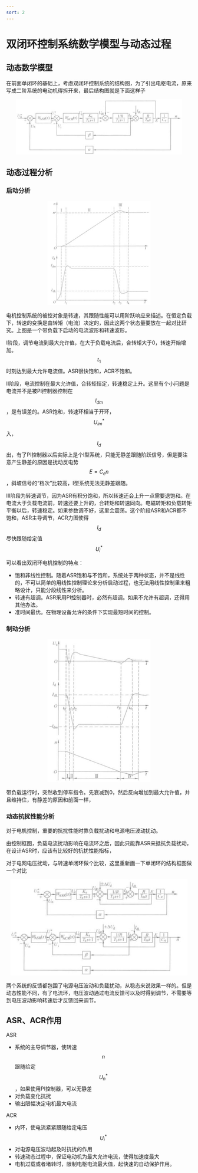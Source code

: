 ```yaml
---
sort: 2
---
```

# 双闭环控制系统数学模型与动态过程


## 动态数学模型

在前面单闭环的基础上，考虑双闭环控制系统的结构图，为了引出电枢电流，原来写成二阶系统的电动机得拆开来，最后结构图就是下面这样子

<center>
    <img src="./images/双闭环动态框图.jpg" width=450 />
</center>



## 动态过程分析


### 启动分析

<center>
    <img src="./images/双闭环启动.jpg" width=280 />
</center>

电机控制系统的被控对象是转速，其跟随性能可以用阶跃响应来描述。在恒定负载下，转速的变换是由转矩（电流）决定的，因此这两个状态量要放在一起对比研究。上图是一个带负载下启动的电流波形和转速波形。

I阶段，调节电流到最大允许值，在大于负载电流后，合转矩大于0，转速开始增加。$$ t_1 $$时刻达到最大允许电流值。ASR很快饱和，ACR不饱和。

II阶段，电流控制在最大允许值，合转矩恒定，转速稳定上升。这里有个小问题是电流并不是被PI控制器控制在$$ I_{dm} $$，是有误差的。ASR饱和，转速环相当于开环，$$ U_{im}^* $$入，$$ I_d $$出，有了PI控制器以后实际上是个I型系统，只能无静差跟随阶跃信号，但是要注意产生静差的原因是扰动反电势$$ E = C_e n $$，斜坡信号的“档次”比较高，I型系统无法无静差跟随。

III阶段为转速调节，因为ASR有积分饱和，所以转速还会上升一点需要退饱和。在电流大于负载电流前，转速还要上升的，合转矩和转速同向。电磁转矩和负载转矩平衡以后，转速稳定。如果参数调不好，这里会震荡。这个阶段ASR和ACR都不饱和，ASR主导调节，ACR力图使得$$I_d$$尽快跟随给定值$$ U_i^* $$


可以看出双闭环电机控制的特点：
- 饱和非线性控制。随着ASR饱和与不饱和，系统处于两种状态，并不是线性的，不可以简单的用线性控制理论来分析启动过程，也无法用线性控制里来粗略设计，只能分段线性来分析。
- 转速有超调。ASR采用PI控制器时，必然有超调。如果不允许有超调，还得用其他办法。
- 准时间最优。在物理设备允许的条件下实现最短时间的控制。


### 制动分析

<center>
    <img src="./images/双闭环制动.jpg" width=280 />
</center>

带负载运行时，突然收到停车指令。先衰减到0，然后反向增加到最大允许值，并且维持住，有静差的原因和前面一样，

### 动态抗扰性能分析

对于电机控制，重要的抗扰性能时靠负载扰动和电源电压波动扰动。

由控制框图，负载电流扰动影响在电流环之后，因此只能靠ASR来抵抗负载扰动，在设计ASR时，应该有比较好的抗扰性能指标，

对于电网电压扰动，与转速单闭环做个比较，这里重新画一下单闭环的结构框图做一个对比

<center>
    <img src="./images/抵抗电源波动.jpg" width=480 />
</center>

两个系统的反馈都包围了电源电压波动和负载扰动，从稳态来说效果一样的。但是动态性能不同，有了电流环，电压波动通过电流反馈可以及时得到调节，不需要等到电压波动影响转速后才反馈回来调节。


## ASR、ACR作用

ASR
- 系统的主导调节器，使转速$$ n $$跟随给定$$ U_n^* $$，如果使用PI控制器，可以无静差
- 对负载变化抗扰
- 输出限幅决定电机最大电流

ACR
- 内环，使电流紧紧跟随给定电压$$ U_i^* $$
- 对电源电压波动起及时抗扰的作用
- 转速动态过程中，保证电动机为最大允许电流，使得加速度最大
- 电机过载或者堵转时，限制电枢电流最大值，起快速的自动保护作用。





